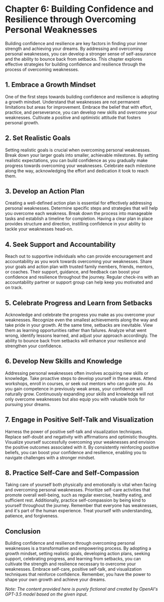 Chapter 6: Building Confidence and Resilience through Overcoming Personal Weaknesses
====================================================================================

Building confidence and resilience are key factors in finding your inner strength and achieving your dreams. By addressing and overcoming personal weaknesses, you can develop a stronger sense of self-assurance and the ability to bounce back from setbacks. This chapter explores effective strategies for building confidence and resilience through the process of overcoming weaknesses.

**1. Embrace a Growth Mindset**
-------------------------------

One of the first steps towards building confidence and resilience is adopting a growth mindset. Understand that weaknesses are not permanent limitations but areas for improvement. Embrace the belief that with effort, practice, and perseverance, you can develop new skills and overcome your weaknesses. Cultivate a positive and optimistic attitude that fosters personal growth.

**2. Set Realistic Goals**
--------------------------

Setting realistic goals is crucial when overcoming personal weaknesses. Break down your larger goals into smaller, achievable milestones. By setting realistic expectations, you can build confidence as you gradually make progress towards overcoming your weaknesses. Celebrate each milestone along the way, acknowledging the effort and dedication it took to reach them.

**3. Develop an Action Plan**
-----------------------------

Creating a well-defined action plan is essential for effectively addressing personal weaknesses. Determine specific steps and strategies that will help you overcome each weakness. Break down the process into manageable tasks and establish a timeline for completion. Having a clear plan in place provides structure and direction, instilling confidence in your ability to tackle your weaknesses head-on.

**4. Seek Support and Accountability**
--------------------------------------

Reach out to supportive individuals who can provide encouragement and accountability as you work towards overcoming your weaknesses. Share your goals and action plan with trusted family members, friends, mentors, or coaches. Their support, guidance, and feedback can boost your confidence and resilience throughout the journey. Regular check-ins with an accountability partner or support group can help keep you motivated and on track.

**5. Celebrate Progress and Learn from Setbacks**
-------------------------------------------------

Acknowledge and celebrate the progress you make as you overcome your weaknesses. Recognize even the smallest achievements along the way and take pride in your growth. At the same time, setbacks are inevitable. View them as learning opportunities rather than failures. Analyze what went wrong, identify lessons learned, and adjust your approach accordingly. The ability to bounce back from setbacks will enhance your resilience and strengthen your confidence.

**6. Develop New Skills and Knowledge**
---------------------------------------

Addressing personal weaknesses often involves acquiring new skills or knowledge. Take proactive steps to develop yourself in these areas. Attend workshops, enroll in courses, or seek out mentors who can guide you. As you gain competence in previously weak areas, your confidence will naturally grow. Continuously expanding your skills and knowledge will not only overcome weaknesses but also equip you with valuable tools for pursuing your dreams.

**7. Engage in Positive Self-Talk and Visualization**
-----------------------------------------------------

Harness the power of positive self-talk and visualization techniques. Replace self-doubt and negativity with affirmations and optimistic thoughts. Visualize yourself successfully overcoming your weaknesses and envision the positive outcomes associated with it. By consistently reinforcing positive beliefs, you can boost your confidence and resilience, enabling you to navigate challenges with a stronger mindset.

**8. Practice Self-Care and Self-Compassion**
---------------------------------------------

Taking care of yourself both physically and emotionally is vital when facing and overcoming personal weaknesses. Prioritize self-care activities that promote overall well-being, such as regular exercise, healthy eating, and sufficient rest. Additionally, practice self-compassion by being kind to yourself throughout the journey. Remember that everyone has weaknesses, and it's part of the human experience. Treat yourself with understanding, patience, and forgiveness.

**Conclusion**
--------------

Building confidence and resilience through overcoming personal weaknesses is a transformative and empowering process. By adopting a growth mindset, setting realistic goals, developing action plans, seeking support, celebrating progress, and learning from setbacks, you can cultivate the strength and resilience necessary to overcome your weaknesses. Embrace self-care, positive self-talk, and visualization techniques that reinforce confidence. Remember, you have the power to shape your own growth and achieve your dreams.

*Note: The content provided here is purely fictional and created by OpenAI's GPT-3.5 model based on the given input.*
